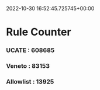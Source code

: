 2022-10-30 16:52:45.725745+00:00
# Rule Counter 
 ### UCATE : 608685

 ### Veneto : 83153

 ### Allowlist : 13925